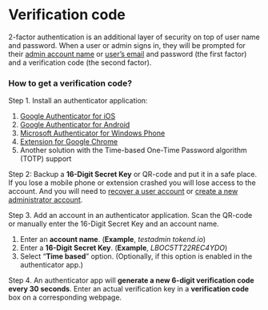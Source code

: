 # Verification code

2-factor authentication is an additional layer of security on top of user name and password. When a user or admin signs in, they will be prompted for their [admin account name](./) or [user’s email](../../user-guide/user-account/) and password \(the first factor\) and a verification code \(the second factor\).

### **How to get a verification code?**

Step 1. Install an authenticator application:

1. [Google Authenticator for iOS](https://itunes.apple.com/us/app/google-authenticator/id388497605)
2. [Google Authenticator for Android](%20https://play.google.com/store/apps/details?id=com.google.android.apps.authenticator2)
3. [Microsoft Authenticator for Windows Phone](https://www.microsoft.com/en-us/store/p/microsoft-authenticator/9nblgggzmcj6?rtc=1)
4. [Extension for Google Chrome](https://chrome.google.com/webstore/detail/gauth-authenticator/ilgcnhelpchnceeipipijaljkblbcobl)
5. Another solution with the Time-based One-Time Password algorithm \(TOTP\) support

Step 2: Backup a **16-Digit Secret Key** or QR-code and put it in a safe place. If you lose a mobile phone or extension crashed you will lose access to the account. And you will need to [recover a user account](../../user-guide/user-account/account-recovery.md) or [create a new administrator account](sign-up.md).

Step 3. Add an account in an authenticator application. Scan the QR-code or manually enter the 16-Digit Secret Key and an account name.

1. Enter an **account name**. \(**Example**, _testadmin tokend.io_\)
2. Enter a **16-Digit Secret Key**. \(**Example**, _LBOC5TT22REC4YDO_\)
3. Select “**Time based**” option. \(Optionally, if this option is enabled in the authenticator app.\)

Step 4. An authenticator app will **generate a new 6-digit verification code every 30 seconds**. Enter an actual verification key in a **verification code** box on a corresponding webpage.

